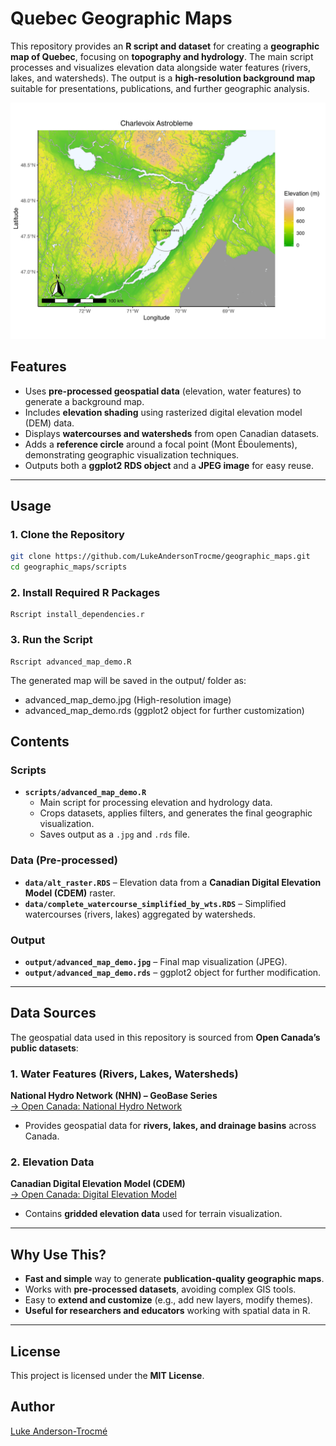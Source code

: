# Quebec Geographic Maps

This repository provides an **R script and dataset** for creating a **geographic map of Quebec**, focusing on **topography and hydrology**. The main script processes and visualizes elevation data alongside water features (rivers, lakes, and watersheds). The output is a **high-resolution background map** suitable for presentations, publications, and further geographic analysis.

![Example Map](https://github.com/LukeAndersonTrocme/geographic_maps/blob/main/output/advanced_map_demo.jpg)

## Features

- Uses **pre-processed geospatial data** (elevation, water features) to generate a background map.
- Includes **elevation shading** using rasterized digital elevation model (DEM) data.
- Displays **watercourses and watersheds** from open Canadian datasets.
- Adds a **reference circle** around a focal point (Mont Éboulements), demonstrating geographic visualization techniques.
- Outputs both a **ggplot2 RDS object** and a **JPEG image** for easy reuse.

---

## **Usage**

### **1. Clone the Repository**
```bash
git clone https://github.com/LukeAndersonTrocme/geographic_maps.git
cd geographic_maps/scripts
```
### **2. Install Required R Packages**
```
Rscript install_dependencies.r
```
### 3. **Run the Script**
```
Rscript advanced_map_demo.R
```
The generated map will be saved in the output/ folder as:
- advanced_map_demo.jpg (High-resolution image)
- advanced_map_demo.rds (ggplot2 object for further customization)

## **Contents**

### **Scripts**

- **`scripts/advanced_map_demo.R`**
    - Main script for processing elevation and hydrology data.
    - Crops datasets, applies filters, and generates the final geographic visualization.
    - Saves output as a `.jpg` and `.rds` file.

### **Data (Pre-processed)**

- **`data/alt_raster.RDS`** – Elevation data from a **Canadian Digital Elevation Model (CDEM)** raster.
- **`data/complete_watercourse_simplified_by_wts.RDS`** – Simplified watercourses (rivers, lakes) aggregated by watersheds.

### **Output**

- **`output/advanced_map_demo.jpg`** – Final map visualization (JPEG).
- **`output/advanced_map_demo.rds`** – ggplot2 object for further modification.


---

## **Data Sources**

The geospatial data used in this repository is sourced from **Open Canada’s public datasets**:

### **1. Water Features (Rivers, Lakes, Watersheds)**

**National Hydro Network (NHN) – GeoBase Series**  
[→ Open Canada: National Hydro Network](https://open.canada.ca/data/en/dataset/a4b190fe-e090-4e6d-881e-b87956c07977)

- Provides geospatial data for **rivers, lakes, and drainage basins** across Canada.

### **2. Elevation Data**

**Canadian Digital Elevation Model (CDEM)**  
[→ Open Canada: Digital Elevation Model](https://open.canada.ca/data/en/dataset/7f245e4d-76c2-4caa-951a-45d1d2051333)

- Contains **gridded elevation data** used for terrain visualization.

---

## **Why Use This?**

- **Fast and simple** way to generate **publication-quality geographic maps**.
- Works with **pre-processed datasets**, avoiding complex GIS tools.
- Easy to **extend and customize** (e.g., add new layers, modify themes).
- **Useful for researchers and educators** working with spatial data in R.

---

## **License**

This project is licensed under the **MIT License**.

## **Author**

[Luke Anderson-Trocmé](https://github.com/LukeAndersonTrocme)